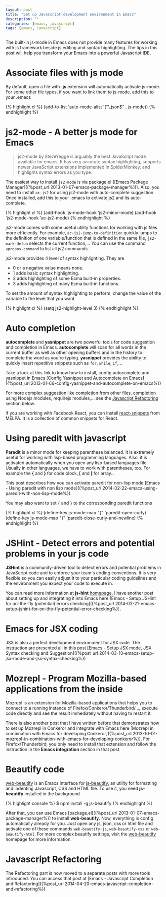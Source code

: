 ```yaml
---
layout: post
title: "Set up Javascript development environment in Emacs"
description: ""
categories: [emacs, javascript]
tags: [emacs, javascript]
---
```



The built-in js-mode in Emacs does not provide many
features for working with js framework beside js editing and syntax
highlighting. The tips in this post will help you transform your Emacs into a
powerful Javascript IDE.

# Associate files with js mode

By default, open a file with **.js** extension will automatically activate
js-mode. For some other file types, if you want to link them to js-mode, add
this to your .emacs

{% highlight cl %}
(add-to-list 'auto-mode-alist '("\\.json$" . js-mode))
{% endhighlight %}

# js2-mode - A better js mode for Emacs

> js2-mode by SteveYegge is arguably the best JavaScript mode available for
> emacs. It has very accurate syntax highlighting, supports newer JavaScript
> extensions implemented in SpiderMonkey, and highlights syntax errors as you
> type.

The easiest way to install `js2-mode` is via package.el
([Emacs Package Manager]({%post_url 2013-01-07-emacs-package-manager%})). Also,
you need to install `ac-js2` for using js2-mode with auto-complete suggestion. Once
installed, add this to your .emacs to activate js2 and its auto-complete.

{% highlight cl %}
(add-hook 'js-mode-hook 'js2-minor-mode)
(add-hook 'js2-mode-hook 'ac-js2-mode)
{% endhighlight %}

<!-- more -->

js2-mode comes with some useful utility functions for working with js files more
efficiently. For example, `ac-js2-jump-to-definition` quickly jumps to the
definition of one variable/function that is defined in the same file,
`js2-mark-defun` selects the current function,... You can use the command
`apropos-command` to list all js2 commands.

js2-mode provides 4 level of syntax highlighting. They are
* 0 or a negative value means none.
* 1 adds basic syntax highlighting.
* 2 adds highlighting of some Ecma built-in properties.
* 3 adds highlighting of many Ecma built-in functions.

To set the amount of syntax highlighting to perform, change the value of the
variable to the level that you want

{% highlight cl %}
(setq js2-highlight-level 3)
{% endhighlight %}

# Auto completion

**autocomplete** and **yasnippet** are two powerful tools for code suggestion and
completion in Emacs. **autocomplete** will scan for all words in the current
buffer as well as other opening buffers and in the history to complete the word
as you're typing. **yasnippet** provides the ability to quickly insert
repetitive snippets such as `for`, `while`, `if`,...

Take a look at this link to know how to install, config autocomplete and
yasnippet in Emacs
[Config Yasnippet and Autocomplete on Emacs]({%post_url 2013-01-06-config-yasnippet-and-autocomplete-on-emacs%})

For more complex suggestion like completion from other files, completion using
Nodejs modules, requirejs modules,... see the
[Javascript Refactoring](#javascript-refactoring) section below.

If you are working with Facebook React, you can install
[react-snippets](https://github.com/johnmastro/react-snippets.el)
from MELPA. It is a collection of common snippets for React.

# Using paredit with javascript

**Paredit** is a minor mode for keeping parenthese balanced. It is extremely
useful for working with lisp-based programming languages. Also, it is activated
automatically when you open any lisp-based languages file. Usually in other
languages, we have to work with parentheses, too. For example the **{** and
**}** for code block, **\[** and **\]** for array...

This post describes how you can activate paredit for non-lisp mode
[Emacs - Using paredit with non lisp mode]({%post_url 2014-02-22-emacs-using-paredit-with-non-lisp-mode%}).

You may also want to set `{` and `}` to the corresponding paredit functions

{% highlight cl %}
(define-key js-mode-map "{" 'paredit-open-curly)
(define-key js-mode-map "}" 'paredit-close-curly-and-newline)
{% endhighlight %}

# JSHint - Detect errors and potential problems in your js code

**JSHint** is a community-driven tool to detect errors and potential problems in
JavaScript code and to enforce your team's coding conventions. It is very
flexible so you can easily adjust it to your particular coding guidelines and
the environment you expect your code to execute in.

You can read more information at **js-hint** [homepage](http://www.jshint.com/).
I have another post about setting up and integrating it into Emacs here
[Emacs - Setup JSHint for on-the-fly (potential) errors checking]({%post_url 2014-02-21-emacs-setup-jshint-for-on-the-fly-petential-error-checking%}).

# Emacs for JSX coding

JSX is also a perfect development environment for JSX code. The instruction are
presented all in this post
[Emacs - Setup JSX mode, JSX Syntax checking and Suggestion]({%post_url 2014-03-10-emacs-setup-jsx-mode-and-jsx-syntax-checking%})

# Mozrepl - Program Mozilla-based applications from the inside

Mozrepl is an extension for Mozilla-based applications that helps you to connect to a
running instance of Firefox/Conkeror/Thunderbird/..., execute code directly and see the result
immediately without having to restart it.

There is also another post that I have written before that demonstrates how to
set up Mozrepl in Conkeror and integrate with Emacs here
[Mozrepl in combination with Emacs for developing Conkeror]({%post_url 2013-10-01-mozrepl-in-combination-with-emacs-for-developing-conkeror%}).
For Firefox/Thunderbird, you only need to install that extension and follow the
instruction in the **Emacs integration** section in that post.

# Beautify code

[web-beautify](https://github.com/yasuyk/web-beautify) is an Emacs interface for
[js-beautify](http://jsbeautifier.org/), an utility for formatting and indenting
Javascript, CSS and HTML file. To use it, you need **js-beautify** installed in
the background

{% highlight console %}
$ npm install -g js-beautify
{% endhighlight %}

After that, you can use Emacs
[package.el]({%post_url 2013-01-07-emacs-package-manager%}) to install
**web-beautify**. Now, everything is config automatically already for you. Just
open any js, json, css or html file and activate one of these commands
`web-beautify-js`, `web-beautify-css` or `web-beautify-html`. For more complex
beautify settings, visit the
[web-beautify](https://github.com/yasuyk/web-beautify) homepage  for more
information.

# Javascript Refactoring

The Refactoring part is now moved to a separate posts with more tools
introduced. You can access that post at
[Emacs - Javascript Completion and Refactoring]({%post_url 2014-04-20-emacs-javascript-completion-and-refactoring%})
